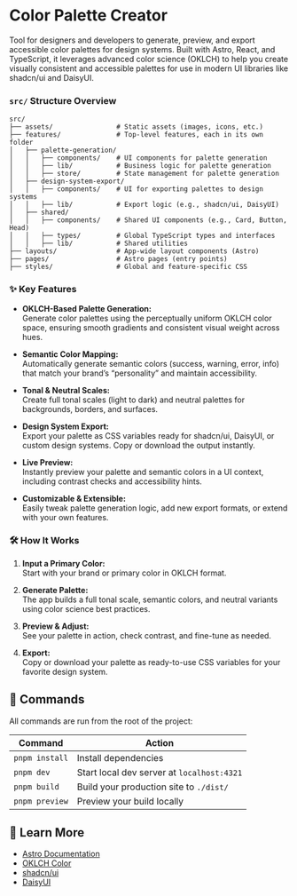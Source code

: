 # Color Palette Creator

Tool for designers and developers to generate, preview, and export accessible color palettes for design systems. Built with Astro, React, and TypeScript, it leverages advanced color science (OKLCH) to help you create visually consistent and accessible palettes for use in modern UI libraries like shadcn/ui and DaisyUI.

### `src/` Structure Overview

```
src/
├── assets/                # Static assets (images, icons, etc.)
├── features/              # Top-level features, each in its own folder
│   ├── palette-generation/
│   │   ├── components/    # UI components for palette generation
│   │   ├── lib/           # Business logic for palette generation
│   │   ├── store/         # State management for palette generation
│   ├── design-system-export/
│   │   ├── components/    # UI for exporting palettes to design systems
│   │   ├── lib/           # Export logic (e.g., shadcn/ui, DaisyUI)
│   ├── shared/
│   │   ├── components/    # Shared UI components (e.g., Card, Button, Head)
│   │   ├── types/         # Global TypeScript types and interfaces
│   │   ├── lib/           # Shared utilities
├── layouts/               # App-wide layout components (Astro)
├── pages/                 # Astro pages (entry points)
├── styles/                # Global and feature-specific CSS
```

### ✨ Key Features

- **OKLCH-Based Palette Generation:**  
  Generate color palettes using the perceptually uniform OKLCH color space, ensuring smooth gradients and consistent visual weight across hues.

- **Semantic Color Mapping:**  
  Automatically generate semantic colors (success, warning, error, info) that match your brand’s “personality” and maintain accessibility.

- **Tonal & Neutral Scales:**  
  Create full tonal scales (light to dark) and neutral palettes for backgrounds, borders, and surfaces.

- **Design System Export:**  
  Export your palette as CSS variables ready for shadcn/ui, DaisyUI, or custom design systems. Copy or download the output instantly.

- **Live Preview:**  
  Instantly preview your palette and semantic colors in a UI context, including contrast checks and accessibility hints.

- **Customizable & Extensible:**  
  Easily tweak palette generation logic, add new export formats, or extend with your own features.

### 🛠️ How It Works

1. **Input a Primary Color:**  
   Start with your brand or primary color in OKLCH format.

2. **Generate Palette:**  
   The app builds a full tonal scale, semantic colors, and neutral variants using color science best practices.

3. **Preview & Adjust:**  
   See your palette in action, check contrast, and fine-tune as needed.

4. **Export:**  
   Copy or download your palette as ready-to-use CSS variables for your favorite design system.

## 🧞 Commands

All commands are run from the root of the project:

| Command        | Action                                     |
| -------------- | ------------------------------------------ |
| `pnpm install` | Install dependencies                       |
| `pnpm dev`     | Start local dev server at `localhost:4321` |
| `pnpm build`   | Build your production site to `./dist/`    |
| `pnpm preview` | Preview your build locally                 |

## 👀 Learn More

- [Astro Documentation](https://docs.astro.build)
- [OKLCH Color](https://oklch.com/)
- [shadcn/ui](https://ui.shadcn.com/)
- [DaisyUI](https://daisyui.com/)
